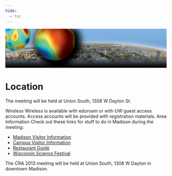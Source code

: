 ```yaml
---
hide:
  - toc
---
```


![CRA 2013](cra2013-header.jpg)

# Location


The meeting will be held at Union South, 1308 W Dayton St. 
 
Wireless
Wireless is available with eduroam or with UW guest access accounts. 
Access accounts will be provided with registration materials.
Area Information
Check out these links for stuff to do in Madison during the meeting:
- [Madison Visitor Information](http://www.visitmadison.com/)
- [Campus Visitor Information](http://vip.wisc.edu/)
- [Restaurant Guide](http://wipac.wisc.edu/static/meetings/common/madison-restaurants.pdf)
- [Wisconsin Science Festival](http://www.wisconsinsciencefest.org/)
 
The CRA 2013 meeting will be held at Union South, 1308 W Dayton in downtown Madison.

